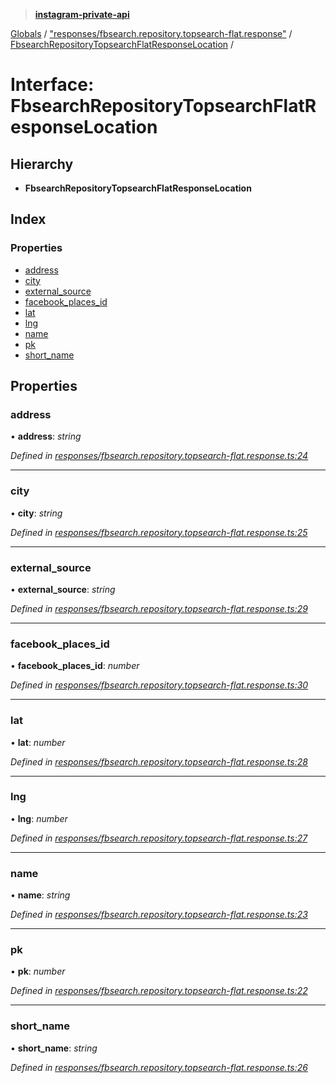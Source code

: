 > **[instagram-private-api](../README.md)**

[Globals](../README.md) / ["responses/fbsearch.repository.topsearch-flat.response"](../modules/_responses_fbsearch_repository_topsearch_flat_response_.md) / [FbsearchRepositoryTopsearchFlatResponseLocation](_responses_fbsearch_repository_topsearch_flat_response_.fbsearchrepositorytopsearchflatresponselocation.md) /

# Interface: FbsearchRepositoryTopsearchFlatResponseLocation

## Hierarchy

* **FbsearchRepositoryTopsearchFlatResponseLocation**

## Index

### Properties

* [address](_responses_fbsearch_repository_topsearch_flat_response_.fbsearchrepositorytopsearchflatresponselocation.md#address)
* [city](_responses_fbsearch_repository_topsearch_flat_response_.fbsearchrepositorytopsearchflatresponselocation.md#city)
* [external_source](_responses_fbsearch_repository_topsearch_flat_response_.fbsearchrepositorytopsearchflatresponselocation.md#external_source)
* [facebook_places_id](_responses_fbsearch_repository_topsearch_flat_response_.fbsearchrepositorytopsearchflatresponselocation.md#facebook_places_id)
* [lat](_responses_fbsearch_repository_topsearch_flat_response_.fbsearchrepositorytopsearchflatresponselocation.md#lat)
* [lng](_responses_fbsearch_repository_topsearch_flat_response_.fbsearchrepositorytopsearchflatresponselocation.md#lng)
* [name](_responses_fbsearch_repository_topsearch_flat_response_.fbsearchrepositorytopsearchflatresponselocation.md#name)
* [pk](_responses_fbsearch_repository_topsearch_flat_response_.fbsearchrepositorytopsearchflatresponselocation.md#pk)
* [short_name](_responses_fbsearch_repository_topsearch_flat_response_.fbsearchrepositorytopsearchflatresponselocation.md#short_name)

## Properties

###  address

• **address**: *string*

*Defined in [responses/fbsearch.repository.topsearch-flat.response.ts:24](https://github.com/dilame/instagram-private-api/blob/01eb399/src/responses/fbsearch.repository.topsearch-flat.response.ts#L24)*

___

###  city

• **city**: *string*

*Defined in [responses/fbsearch.repository.topsearch-flat.response.ts:25](https://github.com/dilame/instagram-private-api/blob/01eb399/src/responses/fbsearch.repository.topsearch-flat.response.ts#L25)*

___

###  external_source

• **external_source**: *string*

*Defined in [responses/fbsearch.repository.topsearch-flat.response.ts:29](https://github.com/dilame/instagram-private-api/blob/01eb399/src/responses/fbsearch.repository.topsearch-flat.response.ts#L29)*

___

###  facebook_places_id

• **facebook_places_id**: *number*

*Defined in [responses/fbsearch.repository.topsearch-flat.response.ts:30](https://github.com/dilame/instagram-private-api/blob/01eb399/src/responses/fbsearch.repository.topsearch-flat.response.ts#L30)*

___

###  lat

• **lat**: *number*

*Defined in [responses/fbsearch.repository.topsearch-flat.response.ts:28](https://github.com/dilame/instagram-private-api/blob/01eb399/src/responses/fbsearch.repository.topsearch-flat.response.ts#L28)*

___

###  lng

• **lng**: *number*

*Defined in [responses/fbsearch.repository.topsearch-flat.response.ts:27](https://github.com/dilame/instagram-private-api/blob/01eb399/src/responses/fbsearch.repository.topsearch-flat.response.ts#L27)*

___

###  name

• **name**: *string*

*Defined in [responses/fbsearch.repository.topsearch-flat.response.ts:23](https://github.com/dilame/instagram-private-api/blob/01eb399/src/responses/fbsearch.repository.topsearch-flat.response.ts#L23)*

___

###  pk

• **pk**: *number*

*Defined in [responses/fbsearch.repository.topsearch-flat.response.ts:22](https://github.com/dilame/instagram-private-api/blob/01eb399/src/responses/fbsearch.repository.topsearch-flat.response.ts#L22)*

___

###  short_name

• **short_name**: *string*

*Defined in [responses/fbsearch.repository.topsearch-flat.response.ts:26](https://github.com/dilame/instagram-private-api/blob/01eb399/src/responses/fbsearch.repository.topsearch-flat.response.ts#L26)*